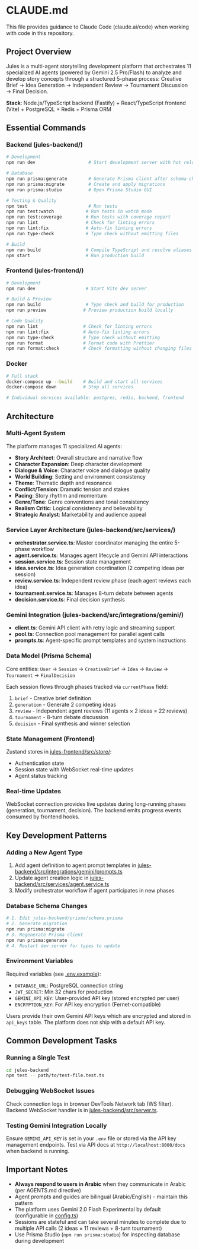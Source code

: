 # CLAUDE.md

This file provides guidance to Claude Code (claude.ai/code) when working with code in this repository.

## Project Overview

Jules is a multi-agent storytelling development platform that orchestrates 11 specialized AI agents (powered by Gemini 2.5 Pro/Flash) to analyze and develop story concepts through a structured 5-phase process: Creative Brief → Idea Generation → Independent Review → Tournament Discussion → Final Decision.

**Stack**: Node.js/TypeScript backend (Fastify) + React/TypeScript frontend (Vite) + PostgreSQL + Redis + Prisma ORM

## Essential Commands

### Backend (jules-backend/)
```bash
# Development
npm run dev                    # Start development server with hot reload

# Database
npm run prisma:generate        # Generate Prisma client after schema changes
npm run prisma:migrate         # Create and apply migrations
npm run prisma:studio          # Open Prisma Studio GUI

# Testing & Quality
npm test                       # Run tests
npm run test:watch            # Run tests in watch mode
npm run test:coverage         # Run tests with coverage report
npm run lint                  # Check for linting errors
npm run lint:fix              # Auto-fix linting errors
npm run type-check            # Type check without emitting files

# Build
npm run build                 # Compile TypeScript and resolve aliases
npm start                     # Run production build
```

### Frontend (jules-frontend/)
```bash
# Development
npm run dev                   # Start Vite dev server

# Build & Preview
npm run build                 # Type check and build for production
npm run preview              # Preview production build locally

# Code Quality
npm run lint                 # Check for linting errors
npm run lint:fix             # Auto-fix linting errors
npm run type-check           # Type check without emitting
npm run format               # Format code with Prettier
npm run format:check         # Check formatting without changing files
```

### Docker
```bash
# Full stack
docker-compose up --build    # Build and start all services
docker-compose down          # Stop all services

# Individual services available: postgres, redis, backend, frontend
```

## Architecture

### Multi-Agent System
The platform manages 11 specialized AI agents:
- **Story Architect**: Overall structure and narrative flow
- **Character Expansion**: Deep character development
- **Dialogue & Voice**: Character voice and dialogue quality
- **World Building**: Setting and environment consistency
- **Theme**: Thematic depth and resonance
- **Conflict/Tension**: Dramatic tension and stakes
- **Pacing**: Story rhythm and momentum
- **Genre/Tone**: Genre conventions and tonal consistency
- **Realism Critic**: Logical consistency and believability
- **Strategic Analyst**: Marketability and audience appeal

### Service Layer Architecture (jules-backend/src/services/)
- **orchestrator.service.ts**: Master coordinator managing the entire 5-phase workflow
- **agent.service.ts**: Manages agent lifecycle and Gemini API interactions
- **session.service.ts**: Session state management
- **idea.service.ts**: Idea generation coordination (2 competing ideas per session)
- **review.service.ts**: Independent review phase (each agent reviews each idea)
- **tournament.service.ts**: Manages 8-turn debate between agents
- **decision.service.ts**: Final decision synthesis

### Gemini Integration (jules-backend/src/integrations/gemini/)
- **client.ts**: Gemini API client with retry logic and streaming support
- **pool.ts**: Connection pool management for parallel agent calls
- **prompts.ts**: Agent-specific prompt templates and system instructions

### Data Model (Prisma Schema)
Core entities: `User` → `Session` → `CreativeBrief` → `Idea` → `Review` → `Tournament` → `FinalDecision`

Each session flows through phases tracked via `currentPhase` field:
1. `brief` - Creative brief definition
2. `generation` - Generate 2 competing ideas
3. `review` - Independent agent reviews (11 agents × 2 ideas = 22 reviews)
4. `tournament` - 8-turn debate discussion
5. `decision` - Final synthesis and winner selection

### State Management (Frontend)
Zustand stores in [jules-frontend/src/store/](jules-frontend/src/store/):
- Authentication state
- Session state with WebSocket real-time updates
- Agent status tracking

### Real-time Updates
WebSocket connection provides live updates during long-running phases (generation, tournament, decision). The backend emits progress events consumed by frontend hooks.

## Key Development Patterns

### Adding a New Agent Type
1. Add agent definition to agent prompt templates in [jules-backend/src/integrations/gemini/prompts.ts](jules-backend/src/integrations/gemini/prompts.ts)
2. Update agent creation logic in [jules-backend/src/services/agent.service.ts](jules-backend/src/services/agent.service.ts)
3. Modify orchestrator workflow if agent participates in new phases

### Database Schema Changes
```bash
# 1. Edit jules-backend/prisma/schema.prisma
# 2. Generate migration
npm run prisma:migrate
# 3. Regenerate Prisma client
npm run prisma:generate
# 4. Restart dev server for types to update
```

### Environment Variables
Required variables (see [.env.example](.env.example)):
- `DATABASE_URL`: PostgreSQL connection string
- `JWT_SECRET`: Min 32 chars for production
- `GEMINI_API_KEY`: User-provided API key (stored encrypted per user)
- `ENCRYPTION_KEY`: For API key encryption (Fernet-compatible)

Users provide their own Gemini API keys which are encrypted and stored in `api_keys` table. The platform does not ship with a default API key.

## Common Development Tasks

### Running a Single Test
```bash
cd jules-backend
npm test -- path/to/test-file.test.ts
```

### Debugging WebSocket Issues
Check connection logs in browser DevTools Network tab (WS filter). Backend WebSocket handler is in [jules-backend/src/server.ts](jules-backend/src/server.ts).

### Testing Gemini Integration Locally
Ensure `GEMINI_API_KEY` is set in your `.env` file or stored via the API key management endpoints. Test via API docs at `http://localhost:8000/docs` when backend is running.

## Important Notes

- **Always respond to users in Arabic** when they communicate in Arabic (per AGENTS.md directive)
- Agent prompts and guides are bilingual (Arabic/English) - maintain this pattern
- The platform uses Gemini 2.0 Flash Experimental by default (configurable in [config.ts](jules-backend/src/config.ts))
- Sessions are stateful and can take several minutes to complete due to multiple API calls (2 ideas × 11 reviews + 8-turn tournament)
- Use Prisma Studio (`npm run prisma:studio`) for inspecting database during development

